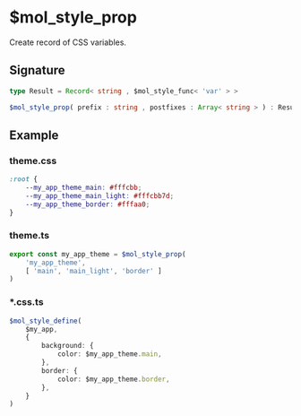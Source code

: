 # $mol_style_prop

Create record of CSS variables.


## Signature

```ts
type Result = Record< string , $mol_style_func< 'var' > >

$mol_style_prop( prefix : string , postfixes : Array< string > ) : Result
```


## Example

### theme.css

```css
:root {
	--my_app_theme_main: #fffcbb;
	--my_app_theme_main_light: #fffcbb7d;
	--my_app_theme_border: #fffaa0;
}
```

### theme.ts

```ts
export const my_app_theme = $mol_style_prop(
	'my_app_theme',
	[ 'main', 'main_light', 'border' ]
)
```

### *.css.ts

```ts
$mol_style_define(
	$my_app,
	{
		background: {
			color: $my_app_theme.main,
		},
		border: {
			color: $my_app_theme.border,
		},
	}
)
```
